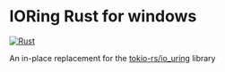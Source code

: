 # IORing Rust for windows

[![Rust](https://github.com/victoryang00/ioring-rs/actions/workflows/ci.yml/badge.svg)](https://github.com/victoryang00/ioring-rs/actions/workflows/ci.yml)

An in-place replacement for the [tokio-rs/io_uring](https://github.com/tokio-rs/io_uring) library